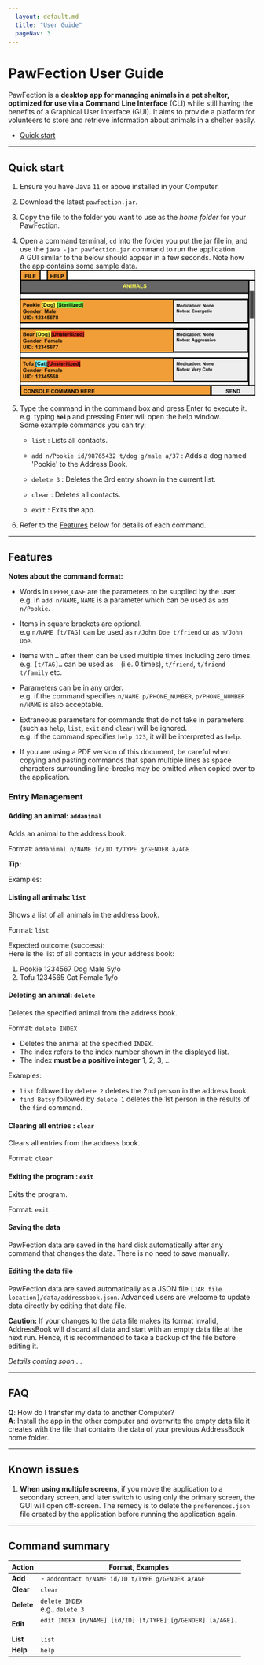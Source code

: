 ```yaml
---
  layout: default.md
  title: "User Guide"
  pageNav: 3
---
```


# PawFection User Guide

PawFection is a **desktop app for managing animals in a pet shelter, optimized for use via a Command Line Interface** (CLI) while still
having the benefits of a Graphical User Interface (GUI). It aims to provide a platform for volunteers to store and retrieve information
about animals in a shelter easily. 

<!-- * Table of Contents -->
- [Quick start](#quick-start)
--------------------------------------------------------------------------------------------------------------------

## Quick start

1. Ensure you have Java `11` or above installed in your Computer.

2. Download the latest `pawfection.jar`.

3. Copy the file to the folder you want to use as the _home folder_ for your PawFection.

4. Open a command terminal, `cd` into the folder you put the jar file in, and use the `java -jar pawfection.jar` command to run the application.<br>
   A GUI similar to the below should appear in a few seconds. Note how the app contains some sample data.<br>
   ![Ui](images/Ui.png)

5. Type the command in the command box and press Enter to execute it. e.g. typing **`help`** and pressing Enter will open the help window.<br>
   Some example commands you can try:

   * `list` : Lists all contacts.

   * `add n/Pookie id/98765432 t/dog g/male a/37` : Adds a dog named 'Pookie' to the Address Book.

   * `delete 3` : Deletes the 3rd entry shown in the current list.

   * `clear` : Deletes all contacts.

   * `exit` : Exits the app.

6. Refer to the [Features](#features) below for details of each command.

--------------------------------------------------------------------------------------------------------------------

## Features

<box type="info" seamless>

**Notes about the command format:**<br>

* Words in `UPPER_CASE` are the parameters to be supplied by the user.<br>
  e.g. in `add n/NAME`, `NAME` is a parameter which can be used as `add n/Pookie`.

* Items in square brackets are optional.<br>
  e.g `n/NAME [t/TAG]` can be used as `n/John Doe t/friend` or as `n/John Doe`.

* Items with `…`​ after them can be used multiple times including zero times.<br>
  e.g. `[t/TAG]…​` can be used as ` ` (i.e. 0 times), `t/friend`, `t/friend t/family` etc.

* Parameters can be in any order.<br>
  e.g. if the command specifies `n/NAME p/PHONE_NUMBER`, `p/PHONE_NUMBER n/NAME` is also acceptable.

* Extraneous parameters for commands that do not take in parameters (such as `help`, `list`, `exit` and `clear`) will be ignored.<br>
  e.g. if the command specifies `help 123`, it will be interpreted as `help`.

* If you are using a PDF version of this document, be careful when copying and pasting commands that span multiple lines as space characters surrounding line-breaks may be omitted when copied over to the application.
</box>

### Entry Management

#### Adding an animal: `addanimal`
Adds an animal to the address book.

Format: `addanimal n/NAME id/ID t/TYPE g/GENDER a/AGE`

<box type="tip" seamless>

**Tip:** 
</box>

Examples:

#### Listing all animals: `list`
Shows a list of all animals in the address book.

Format: `list`

Expected outcome (success):\
Here is the list of all contacts in your address book:
1. Pookie 1234567 Dog Male 5y/o
2. Tofu 1234565 Cat Female 1y/o


#### Deleting an animal: `delete`
Deletes the specified animal from the address book.

Format: `delete INDEX`

* Deletes the animal at the specified `INDEX`.
* The index refers to the index number shown in the displayed list.
* The index **must be a positive integer** 1, 2, 3, …​

Examples:
* `list` followed by `delete 2` deletes the 2nd person in the address book.
* `find Betsy` followed by `delete 1` deletes the 1st person in the results of the `find` command.

#### Clearing all entries : `clear`
Clears all entries from the address book.

Format: `clear`

#### Exiting the program : `exit`
Exits the program.

Format: `exit`


#### Saving the data

PawFection data are saved in the hard disk automatically after any command that changes the data. There is no need to save manually.

#### Editing the data file

PawFection data are saved automatically as a JSON file `[JAR file location]/data/addressbook.json`. Advanced users are welcome to update data directly by editing that data file.

<box type="warning" seamless>

**Caution:**
If your changes to the data file makes its format invalid, AddressBook will discard all data and start with an empty data file at the next run.  Hence, it is recommended to take a backup of the file before editing it.
</box>

_Details coming soon ..._

--------------------------------------------------------------------------------------------------------------------

## FAQ

**Q**: How do I transfer my data to another Computer?<br>
**A**: Install the app in the other computer and overwrite the empty data file it creates with the file that contains the data of your previous AddressBook home folder.

--------------------------------------------------------------------------------------------------------------------

## Known issues

1. **When using multiple screens**, if you move the application to a secondary screen, and later switch to using only the primary screen, the GUI will open off-screen. The remedy is to delete the `preferences.json` file created by the application before running the application again.

--------------------------------------------------------------------------------------------------------------------

## Command summary

Action     | Format, Examples
-----------|----------------------------------------------------------------------------------------------------------------------------------------------------------------------
**Add**    | - `addcontact n/NAME id/ID t/TYPE g/GENDER a/AGE`
**Clear**  | `clear`
**Delete** | `delete INDEX`<br> e.g., `delete 3`
**Edit**   | `edit INDEX [n/NAME] [id/ID] [t/TYPE] [g/GENDER] [a/AGE]…​`<br>`
**List**   | `list`
**Help**   | `help`
